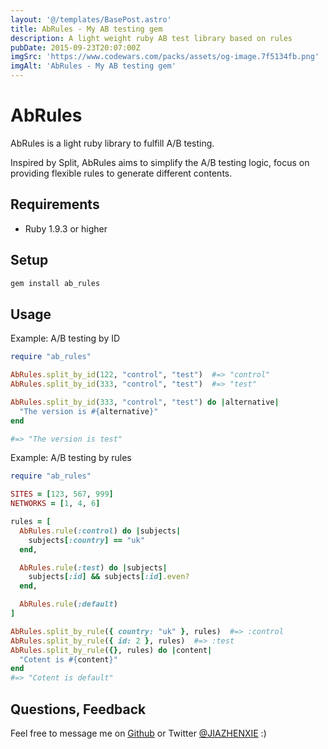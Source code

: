 ```yaml
---
layout: '@/templates/BasePost.astro'
title: AbRules - My AB testing gem
description: A light weight ruby AB test library based on rules
pubDate: 2015-09-23T20:07:00Z
imgSrc: 'https://www.codewars.com/packs/assets/og-image.7f5134fb.png'
imgAlt: 'AbRules - My AB testing gem'
---
```


# AbRules
AbRules is a light ruby library to fulfill A/B testing.

Inspired by Split, AbRules aims to simplify the A/B testing logic, focus on providing flexible rules to generate different contents.

## Requirements
- Ruby 1.9.3 or higher

## Setup
```bash
gem install ab_rules
```

## Usage
Example: A/B testing by ID

```ruby
require "ab_rules"

AbRules.split_by_id(122, "control", "test")  #=> "control"
AbRules.split_by_id(333, "control", "test")  #=> "test"

AbRules.split_by_id(333, "control", "test") do |alternative|
  "The version is #{alternative}"
end

#=> "The version is test"
```

Example: A/B testing by rules

```ruby
require "ab_rules"

SITES = [123, 567, 999]
NETWORKS = [1, 4, 6]

rules = [
  AbRules.rule(:control) do |subjects|
    subjects[:country] == "uk"
  end,

  AbRules.rule(:test) do |subjects|
    subjects[:id] && subjects[:id].even?
  end,

  AbRules.rule(:default)
]

AbRules.split_by_rule({ country: "uk" }, rules)  #=> :control
AbRules.split_by_rule({ id: 2 }, rules)  #=> :test
AbRules.split_by_rule({}, rules) do |content|
  "Cotent is #{content}"
end
#=> "Cotent is default"
```

## Questions, Feedback
Feel free to message me on [Github](github.com/JIAZHEN/) or Twitter [@JIAZHENXIE](https://twitter.com/JIAZHENXIE) :)
